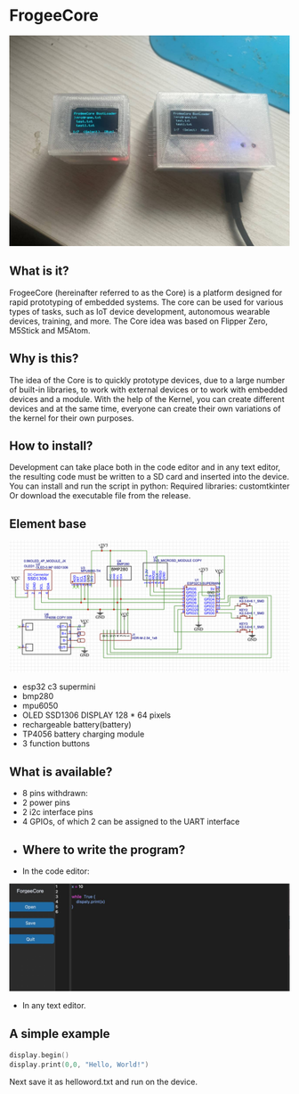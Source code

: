 
# FrogeeCore
 ![code](cores.jpeg)
## What is it? 
FrogeeCore (hereinafter referred to as the Core) is a platform designed for rapid prototyping of embedded systems. The core can be used for various types of tasks, such as IoT device development, autonomous wearable devices, training, and more. The Core idea was based on Flipper Zero, M5Stick and M5Atom. 
## Why is this? 
The idea of the Core is to quickly prototype devices, due to a large number of built-in libraries, to work with external devices or to work with embedded devices and a module. With the help of the Kernel, you can create different devices and at the same time, everyone can create their own variations of the kernel for their own purposes. 
## How to install?
Development can take place both in the code editor and in any text editor, the resulting code must be written to a SD card and inserted into the device. You can install and run the script in python: Required libraries: customtkinter Or download the executable file from the release. 
## Element base 
![scheme](scheme.png)
- esp32 c3 supermini 
- bmp280 
- mpu6050 
- OLED SSD1306 DISPLAY 128 * 64 pixels 
- rechargeable battery(battery)  
- TP4056 battery charging module 
- 3 function buttons 
## What is available? 
- 8 pins withdrawn: 
- 2 power pins 
- 2 i2c interface pins 
- 4 GPIOs, of which 2 can be assigned to the UART interface 
- ## Where to write the program? 
- In the code editor:
 
 ![code](code.jpg)

- In any text editor. 

## A simple example 
```swift
display.begin() 
display.print(0,0, "Hello, World!") 
```
Next save it as helloword.txt and run on the device.
